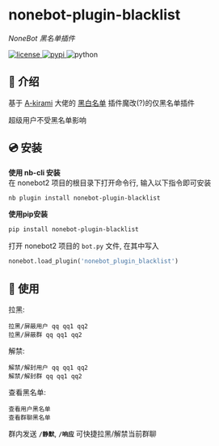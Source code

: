 
# nonebot-plugin-blacklist

*NoneBot 黑名单插件*


<a href="./LICENSE">
    <img src="https://img.shields.io/github/license/tkgs0/nonebot-plugin-blacklist.svg" alt="license">
</a>
<a href="https://pypi.python.org/pypi/nonebot-plugin-blacklist">
    <img src="https://img.shields.io/pypi/v/nonebot-plugin-blacklist.svg" alt="pypi">
</a>
<img src="https://img.shields.io/badge/python-3.9+-blue.svg" alt="python">

</div>

  
## 📖 介绍
  
基于 [A-kirami](https://github.com/A-kirami) 大佬的 [黑白名单](https://github.com/A-kirami/nonebot-plugin-namelist) 插件魔改(?)的仅黑名单插件  
  
超级用户不受黑名单影响  
  
## 💿 安装
  
**使用 nb-cli 安装**  
在 nonebot2 项目的根目录下打开命令行, 输入以下指令即可安装  
```bash
nb plugin install nonebot-plugin-blacklist
```
  
**使用pip安装**  
```bash
pip install nonebot-plugin-blacklist
```
  
打开 nonebot2 项目的 `bot.py` 文件, 在其中写入
```python
nonebot.load_plugin('nonebot_plugin_blacklist')
```
  
## 🎉 使用
  
拉黑:
```
拉黑/屏蔽用户 qq qq1 qq2
拉黑/屏蔽群 qq qq1 qq2
```
  
解禁:
```
解禁/解封用户 qq qq1 qq2
解禁/解封群 qq qq1 qq2
```
  
查看黑名单:
```
查看用户黑名单
查看群聊黑名单
```
  
群内发送 **`/静默`**, **`/响应`** 可快捷拉黑/解禁当前群聊  
  
  

